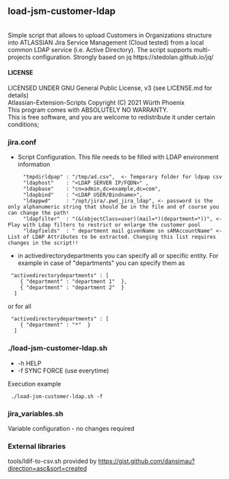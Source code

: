## load-jsm-customer-ldap
<br>
Simple script that allows to upload Customers in Organizations structure into ATLASSIAN Jira Service Management (Cloud tested) from a local common LDAP service (i.e. Active Directory). The script supports multi-projects configuration. Strongly based on jq https://stedolan.github.io/jq/

#### LICENSE

LICENSED UNDER GNU General Public License, v3  (see LICENSE.md for details)            
Atlassian-Extension-Scripts Copyright (C) 2021  Würth Phoenix                          
This program comes with ABSOLUTELY NO WARRANTY.                                        
This is free software, and you are welcome to redistribute it under certain conditions;


### jira.conf
- Script Configuration. This file needs to be filled with LDAP environment information
```
     "tmpdirldpap" : "/tmp/ad.csv",  <- Temporary folder for ldpap csv
     "ldaphost"    : "<LDAP SERVER IP/FQDN>" ,
     "ldapbase"    : "cn=admin,dc=example,dc=com", 
     "ldapbind"    : "<LDAP USER/Bindname>",
     "ldappwd"     : "/opt/jira/.pwd_jira_ldap", <- password is the only alphanumeric string that should be in the file and of course you can change the path!
     "ldapfilter"  : "(&(objectClass=user)(mail=*)(department=*))", <-Play with Ldap filters to restrict or enlarge the customer pool
     "ldapfields"  : " department mail givenName sn sAMAccountName" <- List of LDAP Attributes to be extracted. Changing this list requires changes in the script!!
```

- in activedirectorydepartments you can specify all or specific entity. For example in case of "departments" you can specify them as
```
 "activedirectorydepartments" : [
    { "department" : "department 1"  }, 
    { "department" : "department 2"  } 
  ]
```
or for all

```
 "activedirectorydepartments" : [
    { "department" : "*"  } 
  ]
```

### ./load-jsm-customer-ldap.sh 
- -h HELP<br>
- -f SYNC FORCE (use everytime) <br>

Execution example<br>
```
 ./load-jsm-customer-ldap.sh -f
```
### jira_variables.sh
Variable configuration - no changes required

### External libraries
tools/ldif-to-csv.sh provided by https://gist.github.com/dansimau?direction=asc&sort=created

